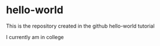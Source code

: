 # hello-world
This is the repository created in the github hello-world tutorial

I currently am in college
